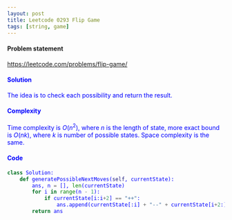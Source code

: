 ```yaml
---
layout: post
title: Leetcode 0293 Flip Game
tags: [string, game]
---
```


#### Problem statement

<a href="https://leetcode.com/problems/flip-game/"> <font color = blue>https://leetcode.com/problems/flip-game/

#### Solution
The idea is to check each possibility and return the result.

#### Complexity
Time complexity is $O(n^2)$, where $n$ is the length of state, more exact bound is $O(nk)$, where $k$ is number of possible states. Space complexity is the same.

#### Code
```python
class Solution:
    def generatePossibleNextMoves(self, currentState):
        ans, n = [], len(currentState)
        for i in range(n - 1):
            if currentState[i:i+2] == "++":
                ans.append(currentState[:i] + "--" + currentState[i+2:])
        return ans
```
